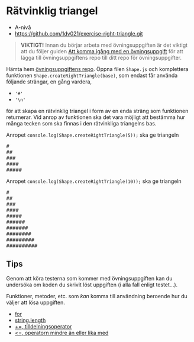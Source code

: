 # <i class="fa fa-laptop"></i> Rätvinklig triangel
<ul class="fa-ul fa-border exercise-info">
  <li><i class="fa-li fa fa-signal"></i>A-nivå</li>
  <li><i class="fa-li fa fa-github"></i><a href="https://github.com/1dv021/exercise-right-triangle.git">https://github.com/1dv021/exercise-right-triangle.git</a></li>
</ul>

><i class="fa fa-warning"></i> __VIKTIGT!__ Innan du börjar arbeta med övningsuppgiften är det viktigt att du följer guiden [Att komma igång med en övningsuppgift](https://coursepress.gitbooks.io/1dv021/content/guider/att-komma-igang-med-en-ovningsuppgift/) för att lägga till övningsuppgiftens repo till ditt repo för övningsuppgifter.

Hämta hem [övningsuppgiftens repo](https://github.com/1dv021/exercise-right-triangle.git). Öppna filen `Shape.js` och komplettera funktionen `Shape.createRightTriangle(base)`, som endast får använda följande strängar, en gång vardera, 

- `'#'`
- `'\n'`

för att skapa en rätvinklig triangel i form av en enda sträng som funktionen returnerar. Vid anrop av funktionen ska det vara möjligt att bestämma hur många tecken som ska finnas i den rätvinkliga triangelns bas.

Anropet `console.log(Shape.createRightTriangle(5));` ska ge triangeln

<pre>#    
##  
###  
####  
#####</pre>

Anropet `console.log(Shape.createRightTriangle(10));` ska ge triangeln

<pre>#    
##  
###  
####  
#####  
######  
#######  
########  
#########  
##########</pre>

## <i class="fa fa-lightbulb-o"></i> Tips
Genom att köra testerna som kommer med övningsuppgiften kan du undersöka om koden du skrivit löst uppgiften (i alla fall enligt testet...).

Funktioner, metoder, etc. som *kan* komma till användning beroende hur du väljer att lösa uppgiften.

- [for](https://developer.mozilla.org/en-US/docs/Web/JavaScript/Guide/Loops_and_iteration#for_statement)
- [string.length](https://developer.mozilla.org/en-US/docs/Web/JavaScript/Reference/Global_Objects/String/length)
- [+=, tilldelningsoperator](https://developer.mozilla.org/en-US/docs/Web/JavaScript/Guide/Expressions_and_Operators#Assignment_operators) 
- [<=, operatorn mindre än eller lika med](https://developer.mozilla.org/en-US/docs/Web/JavaScript/Guide/Expressions_and_Operators#Comparison_operators) 
